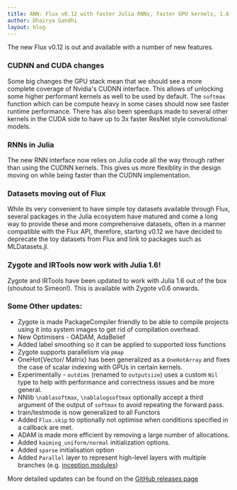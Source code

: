 ```yaml
---
title: ANN: Flux v0.12 with faster Julia RNNs, faster GPU kernels, 1.6 support and more
author: Dhairya Gandhi
layout: blog
---
```


The new Flux v0.12 is out and available with a number of new features.

### CUDNN and CUDA changes

Some big changes the GPU stack mean that we should see a more complete coverage of Nvidia's CUDNN interface. This allows of unlocking some higher performant kernels as well to be used by default. The `softmax` function which can be compute heavy in some cases should now see faster runtime performance. There has also been speedups made to several other kernels in the CUDA side to have up to 3x faster ResNet style convolutional models.

### RNNs in Julia

The new RNN interface now relies on Julia code all the way through rather than using the CUDNN kernels. This gives us more flexiblity in the design moving on while being faster than the CUDNN implementation.

### Datasets moving out of Flux

While its very convenient to have simple toy datasets available through Flux, several packages in the Julia ecosystem have matured and come a long way to provide these and more comprehensive datasets, often in a manner compatible with the Flux API, therefore, starting v0.12 we have decided to deprecate the toy datasets from Flux and link to packages such as MLDatasets.jl.

### Zygote and IRTools now work with Julia 1.6!

Zygote and IRTools have been updated to work with Julia 1.6 out of the box (shoutout to Simeon!).
This is available with Zygote v0.6 onwards.

### Some Other updates:
* Zygote is made PackageCompiler friendly to be able to compile projects using it into system images to get rid of compilation overhead.
* New Optimisers - OADAM, AdaBelief
* Added label smoothing so it can be applied to supported loss functions
* Zygote supports parallelism via `pmap`
* OneHot{Vector/ Matrix} has been generalized as a `OneHotArray` and fixes the case of scalar indexing with GPUs in certain kernels.
* Experimentally - `outdims` (renamed to `outputsize`) uses a custom `Nil` type to help with performance and correctness issues and be more general.
* NNlib `\nablasoftmax`, `\nablalogsoftmax` optionally accept a third argument of the output of `softmax` to avoid repeating the forward pass.
* train/testmode is now generalized to all Functors
* Added `Flux.skip` to optionally not optimise when conditions specified in a callback are met.
* ADAM is made more efficient by removing a large number of allocations.
* Added `kaiming_uniform/normal` initialization options.
* Added `sparse` initialisation option
* Added `Parallel` layer to represent high-level layers with multiple branches (e.g. [inception modules](https://arxiv.org/pdf/1409.4842v1.pdf))

More detailed updates can be found on the [GitHub releases page](https://github.com/FluxML/Flux.jl/releases/tag/v0.12.0)

